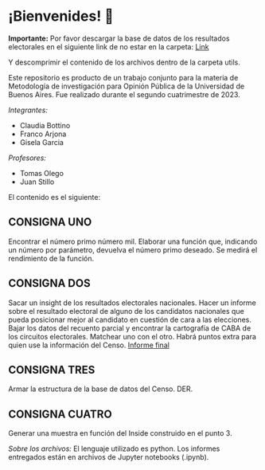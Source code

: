 # ¡Bienvenides! :wave:

**Importante:** Por favor descargar la base de datos de los resultados electorales en el siguiente link de no estar en la carpeta: [Link](https://drive.google.com/file/d/1lGHJ9ZvvgZKxXGcwv_ZvwJZD5fzke1w_/view?usp=drive_link)

Y descomprimir el contenido de los archivos dentro de la carpeta utils.

Este repositorio es producto de un trabajo conjunto para la materia de Metodología de investigación para Opinión Pública de la Universidad de Buenos Aires. Fue realizado durante el segundo cuatrimestre de 2023.

*Integrantes:*
- Claudia Bottino
- Franco Arjona
- Gisela Garcia

*Profesores:*
- Tomas Olego
- Juan Stillo

El contenido es el siguiente:

## CONSIGNA UNO
Encontrar el número primo número mil. Elaborar una función que, indicando un número por parámetro, 
devuelva el número primo deseado. Se medirá el rendimiento de la función.

## CONSIGNA DOS
Sacar un insight de los resultados electorales nacionales. Hacer un informe sobre el resultado electoral de 
alguno de los candidatos nacionales que pueda posicionar mejor al candidato en cuestión de cara a las elecciones.
Bajar los datos del recuento parcial y encontrar la cartografía de CABA de los circuitos electorales. 
Matchear uno con el otro. Habrá puntos extra para quien use la información del Censo.
    [Informe final](https://www.figma.com/proto/zwl2mJvW5ac2eDjb459bEM/Proyecto-MetOP?page-id=0%3A1&type=design&node-id=1-2&viewport=241%2C166%2C0.27&t=mNCUB0KTFTiKX4Pf-1&scaling=contain&starting-point-node-id=22%3A1251&mode=design)

## CONSIGNA TRES
Armar la estructura de la base de datos del Censo. DER.

## CONSIGNA CUATRO
Generar una muestra en función del Inside construido en el punto 3.

*Sobre los archivos:*
El lenguaje utilizado es python. Los informes entregados están en archivos de Jupyter notebooks (.ipynb).